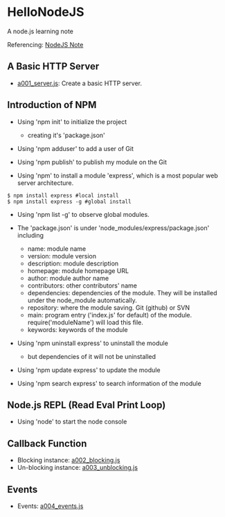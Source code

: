# HelloNodeJS
A node.js learning note

Referencing: [NodeJS Note](http://www.runoob.com/nodejs/)

## A Basic HTTP Server

- [a001_server.js](a001_server.js): Create a basic HTTP server.

## Introduction of NPM

- Using 'npm init' to initialize the project
    - creating it's 'package.json'
    
- Using 'npm adduser' to add a user of Git

- Using 'npm publish' to publish my module on the Git

- Using 'npm' to install a module 'express', which is a most popular web server architecture.

```text
$ npm install express #local install
$ npm install express -g #global install
```

- Using 'npm list -g' to observe global modules.

- The 'package.json' is under 'node_modules/express/package.json' including

    - name: module name
    - version: module version
    - description: module description
    - homepage: module homepage URL
    - author: module author name
    - contributors: other contributors' name
    - dependencies: dependencies of the module. They will be installed under the node_module automatically.
    - repository: where the module saving. Git (github) or SVN
    - main: program entry ('index.js' for default) of the module. require('moduleName') will load this file.
    - keywords: keywords of the module
    
- Using 'npm uninstall express' to uninstall the module
    - but dependencies of it will not be uninstalled
    
- Using 'npm update express' to update the module

- Using 'npm search express' to search information of the module

## Node.js REPL (Read Eval Print Loop)

- Using 'node' to start the node console

## Callback Function

- Blocking instance: [a002_blocking.js](a002_blocking.js)
- Un-blocking instance: [a003_unblocking.js](a003_unblocking.js)

## Events

- Events: [a004_events.js](a004_events.js)